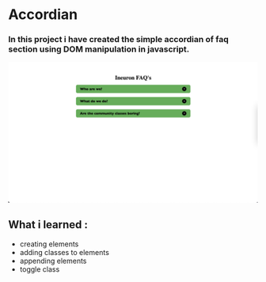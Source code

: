 # Accordian

### In this project i have created the simple accordian of faq section using DOM manipulation in javascript. 

![image](./Image/Project_1.png)

## __What i learned :__
- creating elements
- adding classes to elements
- appending elements
- toggle class
